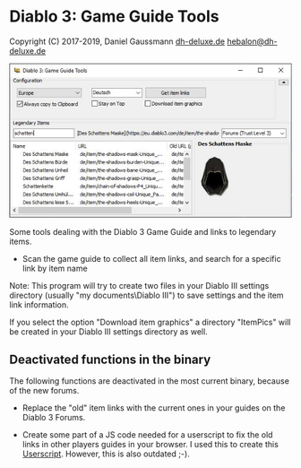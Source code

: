 
# Diablo 3: Game Guide Tools
    
Copyright (C) 2017-2019, Daniel Gaussmann
[dh-deluxe.de](http://www.dh-deluxe.de)
hebalon@dh-deluxe.de
 
 ![Screenshot](/screenshot.jpg)
   
Some tools dealing with the Diablo 3 Game Guide and links to legendary items.

* Scan the game guide to collect all item links, and search for a specific link by item name

 Note: This program will try to create two files in your Diablo III settings directory (usually "my documents\Diablo III") to save settings and the item link information. 
 
 If you select the option "Download item graphics" a directory "ItemPics" will be created in your Diablo III settings directory as well.

## Deactivated functions in the binary

The following functions are deactivated in the most current binary, because of the new forums.

* Replace the "old" item links with the current ones in your guides on the Diablo 3 Forums.

* Create some part of a JS code needed for a userscript to fix the old links in other players guides in your browser. 
I used this to create this [Userscript](http://dh-deluxe.de/files/downloads/D3-Item-Guide-Wizard.user.js). However, this is also outdated ;-).